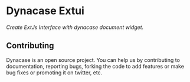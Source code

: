 Dynacase Extui  
=================

_Create ExtJs Interface with dynacase document widget._  



Contributing
------------

Dynacase is an open source project. You can help us by contributing to documentation, reporting bugs, forking the code to add features or make bug fixes or promoting it on twitter, etc.


